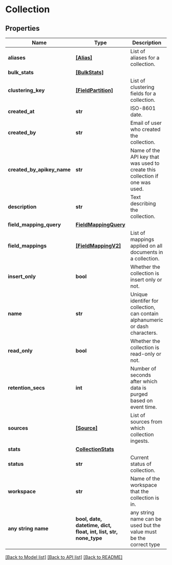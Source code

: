 # Collection


## Properties
Name | Type | Description | Notes
------------ | ------------- | ------------- | -------------
**aliases** | [**[Alias]**](Alias.md) | List of aliases for a collection. | [optional] 
**bulk_stats** | [**[BulkStats]**](BulkStats.md) |  | [optional] 
**clustering_key** | [**[FieldPartition]**](FieldPartition.md) | List of clustering fields for a collection. | [optional] 
**created_at** | **str** | ISO-8601 date. | [optional] 
**created_by** | **str** | Email of user who created the collection. | [optional] 
**created_by_apikey_name** | **str** | Name of the API key that was used to create this collection if one was used. | [optional] 
**description** | **str** | Text describing the collection. | [optional] 
**field_mapping_query** | [**FieldMappingQuery**](FieldMappingQuery.md) |  | [optional] 
**field_mappings** | [**[FieldMappingV2]**](FieldMappingV2.md) | List of mappings applied on all documents in a collection. | [optional] 
**insert_only** | **bool** | Whether the collection is insert only or not. | [optional] 
**name** | **str** | Unique identifer for collection, can contain alphanumeric or dash characters. | [optional] 
**read_only** | **bool** | Whether the collection is read-only or not. | [optional] 
**retention_secs** | **int** | Number of seconds after which data is purged based on event time. | [optional] 
**sources** | [**[Source]**](Source.md) | List of sources from which collection ingests. | [optional] 
**stats** | [**CollectionStats**](CollectionStats.md) |  | [optional] 
**status** | **str** | Current status of collection. | [optional] 
**workspace** | **str** | Name of the workspace that the collection is in. | [optional] 
**any string name** | **bool, date, datetime, dict, float, int, list, str, none_type** | any string name can be used but the value must be the correct type | [optional]

[[Back to Model list]](../README.md#documentation-for-models) [[Back to API list]](../README.md#documentation-for-api-endpoints) [[Back to README]](../README.md)


